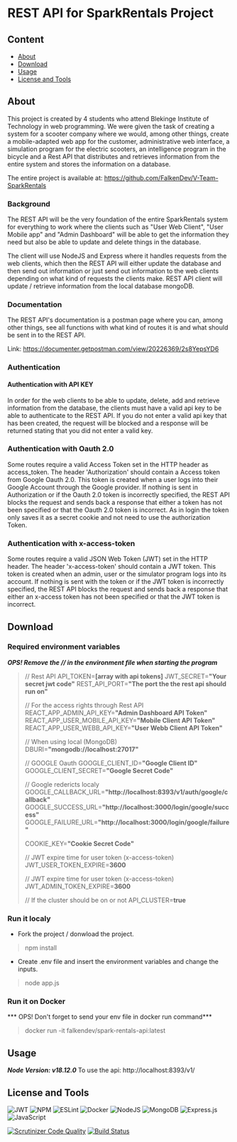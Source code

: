 # REST API for SparkRentals Project
## Content
- [About](#about)
- [Download](#download)
- [Usage](#usage)
- [License and Tools](#license-and-Tools)
## About
This project is created by 4 students who attend Blekinge Institute of Technology in web programming. We were given the task of creating a system for a scooter company where we would, among other things, create a mobile-adapted web app for the customer, administrative web interface, a simulation program for the electric scooters, an intelligence program in the bicycle and a Rest API that distributes and retrieves information from the entire system and stores the information on a database.

The entire project is available at: https://github.com/FalkenDev/V-Team-SparkRentals

### Background
The REST API will be the very foundation of the entire SparkRentals system for everything to work where the clients such as "User Web Client", "User Mobile app" and "Admin Dashboard" will be able to get the information they need but also be able to update and delete things in the database.

The client will use NodeJS and Express where it handles requests from the web clients, which then the REST API will either update the database and then send out information or just send out information to the web clients depending on what kind of requests the clients make. REST API client will update / retrieve information from the local database mongoDB.

### Documentation
The REST API's documentation is a postman page where you can, among other things, see all functions with what kind of routes it is and what should be sent in to the REST API.

Link: <https://documenter.getpostman.com/view/20226369/2s8YepsYD6>

### Authentication
#### Authentication with API KEY
In order for the web clients to be able to update, delete, add and retrieve information from the database, the clients must have a valid api key to be able to authenticate to the REST API. If you do not enter a valid api key that has been created, the request will be blocked and a response will be returned stating that you did not enter a valid key.

### Authentication with Oauth 2.0
Some routes require a valid Access Token set in the HTTP header as access_token. The header 'Authorization' should contain a Access token from Google Oauth 2.0. This token is created when a user logs into their Google Account through the Google provider. If nothing is sent in Authorization or if the Oauth 2.0 token is incorrectly specified, the REST API blocks the request and sends back a response that either a token has not been specified or that the Oauth 2.0 token is incorrect. As in login the token only saves it as a secret cookie and not need to use the authorization Token.

### Authentication with x-access-token
Some routes require a valid JSON Web Token (JWT) set in the HTTP header. The header 'x-access-token' should contain a JWT token. This token is created when an admin, user or the simulator program logs into its account. If nothing is sent with the token or if the JWT token is incorrectly specified, the REST API blocks the request and sends back a response that either an x-access token has not been specified or that the JWT token is incorrect.

## Download
### Required environment variables
***OPS! Remove the // in the environment file when starting the program***

>// Rest API
>API_TOKEN=**[array with api tokens]**
>JWT_SECRET=**"Your secret jwt code"**
>REST_API_PORT=**"The port the the rest api should run on"**
>
>// For the access rights through Rest API
>REACT_APP_ADMIN_API_KEY=**"Admin Dashboard API Token"**
>REACT_APP_USER_MOBILE_API_KEY=**"Mobile Client API Token"**
>REACT_APP_USER_WEBB_API_KEY=**"User Webb Client API Token"**
>
>// When using local (MongoDB)
>DBURI=**"mongodb://localhost:27017"**
>
>// GOOGLE Oauth
>GOOGLE_CLIENT_ID=**"Google Client ID"**
>GOOGLE_CLIENT_SECRET=**"Google Secret Code"**
>
>// Google redericts localy
>GOOGLE_CALLBACK_URL=**"http://localhost:8393/v1/auth/google/callback"**
>GOOGLE_SUCCESS_URL=**"http://localhost:3000/login/google/success"**
>GOOGLE_FAILURE_URL=**"http://localhost:3000/login/google/failure"**
>
>COOKIE_KEY=**"Cookie Secret Code"**
>
>// JWT expire time for user token (x-access-token)
>JWT_USER_TOKEN_EXPIRE=**3600**
>
>// JWT expire time for user token (x-access-token)
>JWT_ADMIN_TOKEN_EXPIRE=**3600**
>
>// If the cluster should be on or not
>API_CLUSTER=**true**

### Run it localy
- Fork the project / donwload the project.

>npm install

- Create .env file and insert the environment variables and change the inputs.

>node app.js

### Run it on Docker
*** OPS! Don't forget to send your env file in docker run command***
> docker run -it falkendev/spark-rentals-api:latest

## Usage
***Node Version: v18.12.0***
To use the api: http://localhost:8393/v1/

## License and Tools
![JWT](https://img.shields.io/badge/JWT-black?style=for-the-badge&logo=JSON%20web%20tokens) ![NPM](https://img.shields.io/badge/NPM-%23000000.svg?style=for-the-badge&logo=npm&logoColor=white) ![ESLint](https://img.shields.io/badge/ESLint-4B3263?style=for-the-badge&logo=eslint&logoColor=white) ![Docker](https://img.shields.io/badge/docker-%230db7ed.svg?style=for-the-badge&logo=docker&logoColor=white) ![NodeJS](https://img.shields.io/badge/node.js-6DA55F?style=for-the-badge&logo=node.js&logoColor=white)
![MongoDB](https://img.shields.io/badge/MongoDB-%234ea94b.svg?style=for-the-badge&logo=mongodb&logoColor=white) ![Express.js](https://img.shields.io/badge/express.js-%23404d59.svg?style=for-the-badge&logo=express&logoColor=%2361DAFB) ![JavaScript](https://img.shields.io/badge/javascript-%23323330.svg?style=for-the-badge&logo=javascript&logoColor=%23F7DF1E) 

[![Scrutinizer Code Quality](https://scrutinizer-ci.com/g/FalkenDev/SparkRentals-REST-API/badges/quality-score.png?b=dev)](https://scrutinizer-ci.com/g/FalkenDev/SparkRentals-REST-API/?branch=dev) [![Build Status](https://scrutinizer-ci.com/g/FalkenDev/SparkRentals-REST-API/badges/build.png?b=dev)](https://scrutinizer-ci.com/g/FalkenDev/SparkRentals-REST-API/build-status/dev)

